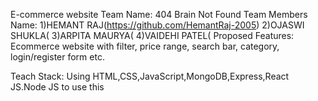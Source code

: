 E-commerce website
Team Name: 404 Brain Not Found
Team Members Name:
     1)HEMANT RAJ(https://github.com/HemantRaj-2005)
     2)OJASWI SHUKLA(
     3)ARPITA MAURYA(
     4)VAIDEHI PATEL(
Proposed Features:
    Ecommerce website with filter, price range, search bar, category, login/register form etc.

Teach Stack:
  Using HTML,CSS,JavaScript,MongoDB,Express,React JS.Node JS to use this
